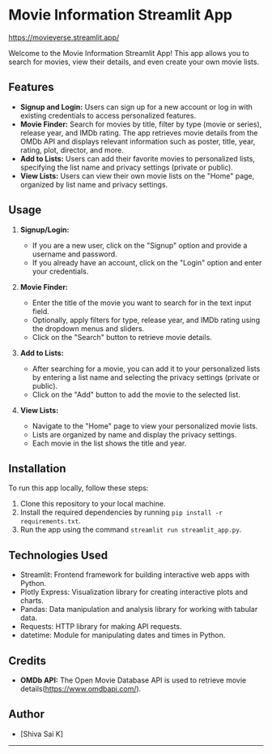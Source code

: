 
# Movie Information Streamlit App
https://movieverse.streamlit.app/

Welcome to the Movie Information Streamlit App! This app allows you to search for movies, view their details, and even create your own movie lists.

## Features

- **Signup and Login:** Users can sign up for a new account or log in with existing credentials to access personalized features.
- **Movie Finder:** Search for movies by title, filter by type (movie or series), release year, and IMDb rating. The app retrieves movie details from the OMDb API and displays relevant information such as poster, title, year, rating, plot, director, and more.
- **Add to Lists:** Users can add their favorite movies to personalized lists, specifying the list name and privacy settings (private or public).
- **View Lists:** Users can view their own movie lists on the "Home" page, organized by list name and privacy settings.

## Usage

1. **Signup/Login:** 
    - If you are a new user, click on the "Signup" option and provide a username and password.
    - If you already have an account, click on the "Login" option and enter your credentials.

2. **Movie Finder:**
    - Enter the title of the movie you want to search for in the text input field.
    - Optionally, apply filters for type, release year, and IMDb rating using the dropdown menus and sliders.
    - Click on the "Search" button to retrieve movie details.

3. **Add to Lists:**
    - After searching for a movie, you can add it to your personalized lists by entering a list name and selecting the privacy settings (private or public).
    - Click on the "Add" button to add the movie to the selected list.

4. **View Lists:**
    - Navigate to the "Home" page to view your personalized movie lists.
    - Lists are organized by name and display the privacy settings.
    - Each movie in the list shows the title and year.

## Installation

To run this app locally, follow these steps:

1. Clone this repository to your local machine.
2. Install the required dependencies by running `pip install -r requirements.txt`.
3. Run the app using the command `streamlit run streamlit_app.py`.

## Technologies Used

- Streamlit: Frontend framework for building interactive web apps with Python.
- Plotly Express: Visualization library for creating interactive plots and charts.
- Pandas: Data manipulation and analysis library for working with tabular data.
- Requests: HTTP library for making API requests.
- datetime: Module for manipulating dates and times in Python.

## Credits

- **OMDb API:** The Open Movie Database API is used to retrieve movie details(https://www.omdbapi.com/).

## Author

- [Shiva Sai K]

---
